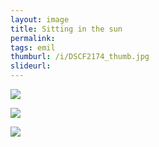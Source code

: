 ```yaml
---
layout: image
title: Sitting in the sun
permalink: 
tags: emil
thumburl: /i/DSCF2174_thumb.jpg
slideurl: 
---
```


![]({{site.url}}/i/DSCF2189_thumb.jpg)

![]({{site.url}}/i/DSCF2193_thumb.jpg)

![]({{site.url}}/i/DSCF2174_thumb.jpg)

